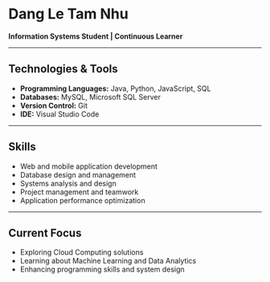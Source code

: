 # Dang Le Tam Nhu

**Information Systems Student | Continuous Learner**

---

## Technologies & Tools

- **Programming Languages:** Java, Python, JavaScript, SQL
- **Databases:** MySQL, Microsoft SQL Server
- **Version Control:** Git
- **IDE:** Visual Studio Code

---

## Skills

- Web and mobile application development
- Database design and management
- Systems analysis and design
- Project management and teamwork
- Application performance optimization

---

## Current Focus

- Exploring Cloud Computing solutions
- Learning about Machine Learning and Data Analytics
- Enhancing programming skills and system design
